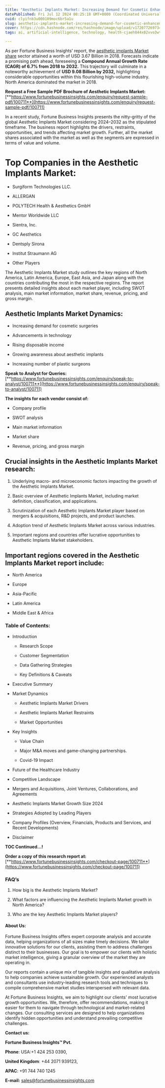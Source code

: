 ```yaml
---
title: "Aesthetic Implants Market: Increasing Demand for Cosmetic Enhancements"
datePublished: Fri Jul 12 2024 08:25:18 GMT+0000 (Coordinated Universal Time)
cuid: clyifnb3u000109moc6br5a1u
slug: aesthetic-implants-market-increasing-demand-for-cosmetic-enhancements
cover: https://cdn.hashnode.com/res/hashnode/image/upload/v1720772697346/80959f65-f833-472e-a58a-539304276ee4.png
tags: ai, artificial-intelligence, technology, health-cjaeh844x02vvo3wtj5r2s75q, healthcare

---
```


As per Fortune Business Insights’ report, the [aesthetic implants Market share](https://www.fortunebusinessinsights.com/industry-reports/aesthetic-implants-market-100711) sector attained a worth of USD 3.67 Billion in 2018. Forecasts indicate a promising path ahead, foreseeing a **Compound Annual Growth Rate (CAGR) of 6.7% from 2018 to 2032.** This trajectory will culminate in a noteworthy achievement of **USD 9.08 Billion by 2032,** highlighting considerable opportunities within this flourishing high-volume industry. North America dominated the market in 2018.

**Request a Free Sample PDF Brochure of Aesthetic Implants Market:** [**https://www.fortunebusinessinsights.com/enquiry/request-sample-pdf/100711**](https://www.fortunebusinessinsights.com/enquiry/request-sample-pdf/100711)

In a recent study, Fortune Business Insights presents the nitty-gritty of the global Aesthetic Implants Market considering 2024–2032 as the stipulated timeframe. The business report highlights the drivers, restraints, opportunities, and trends affecting market growth. Further, all the market shares associated with the market as well as the segments are expressed in terms of value and volume.

# **Top Companies in the Aesthetic Implants Market:**

* Surgiform Technologies LLC.
    
* ALLERGAN
    
* POLYTECH Health & Aesthetics GmbH
    
* Mentor Worldwide LLC
    
* Sientra, Inc.
    
* GC Aesthetics
    
* Dentsply Sirona
    
* Institut Straumann AG
    
* Other Players
    

The Aesthetic Implants Market study outlines the key regions of North America, Latin America, Europe, East Asia, and Japan along with the countries contributing the most in the respective regions. The report presents detailed insights about each market player, including SWOT analysis, main market information, market share, revenue, pricing, and gross margin.

## Aesthetic Implants Market **Dynamics**:

* Increasing demand for cosmetic surgeries
    
* Advancements in technology
    
* Rising disposable income
    
* Growing awareness about aesthetic implants
    
* Increasing number of plastic surgeons
    

**Speak to Analyst for Queries:** [**https://www.fortunebusinessinsights.com/enquiry/speak-to-analyst/100711**](https://www.fortunebusinessinsights.com/enquiry/speak-to-analyst/100711)

**The insights for each vendor consist of:**

* Company profile
    
* SWOT analysis
    
* Main market information
    
* Market share
    
* Revenue, pricing, and gross margin
    

## **Crucial insights in the Aesthetic Implants Market research:**

1. Underlying macro- and microeconomic factors impacting the growth of the Aesthetic Implants Market.
    
2. Basic overview of Aesthetic Implants Market, including market definition, classification, and applications.
    
3. Scrutinization of each Aesthetic Implants Market player based on mergers & acquisitions, R&D projects, and product launches.
    
4. Adoption trend of Aesthetic Implants Market across various industries.
    
5. Important regions and countries offer lucrative opportunities to Aesthetic Implants Market stakeholders.
    

## **Important regions covered in the Aesthetic Implants Market report include:**

* North America
    
* Europe
    
* Asia-Pacific
    
* Latin America
    
* Middle East & Africa
    

### **Table of Contents:**

* Introduction
    
    * Research Scope
        
    * Customer Segmentation
        
    * Data Gathering Strategies
        
    * Key Definitions & Caveats
        
* Executive Summary
    
* Market Dynamics
    
    * Aesthetic Implants Market Drivers
        
    * Aesthetic Implants Market Restraints
        
    * Market Opportunities
        
* Key Insights
    
    * Value Chain
        
    * Major M&A moves and game-changing partnerships.
        
    * Covid-19 Impact
        
* Future of the Healthcare Industry
    
* Competitive Landscape
    
* Mergers and Acquisitions, Joint Ventures, Collaborations, and Agreements
    
* Aesthetic Implants Market Growth Size 2024
    
* Strategies Adopted by Leading Players
    
* Company Profiles (Overview, Financials, Products and Services, and Recent Developments)
    
* Disclaimer
    

**TOC Continued…!**

**Order a copy of this research report at:** [**https://www.fortunebusinessinsights.com/checkout-page/100711**](https://www.fortunebusinessinsights.com/checkout-page/100711)

### **FAQ’s**

1. How big is the Aesthetic Implants Market?
    
2. What factors are influencing the Aesthetic Implants Market growth in North America?
    
3. Who are the key Aesthetic Implants Market players?
    

#### **About Us:**

Fortune Business Insights offers expert corporate analysis and accurate data, helping organizations of all sizes make timely decisions. We tailor innovative solutions for our clients, assisting them to address challenges distinct to their businesses. Our goal is to empower our clients with holistic market intelligence, giving a granular overview of the market they are operating in.

Our reports contain a unique mix of tangible insights and qualitative analysis to help companies achieve sustainable growth. Our experienced analysts and consultants use industry-leading research tools and techniques to compile comprehensive market studies interspersed with relevant data.

At Fortune Business Insights, we aim to highlight our clients' most lucrative growth opportunities. We, therefore, offer recommendations, making it easier for them to navigate through technological and market-related changes. Our consulting services are designed to help organizations identify hidden opportunities and understand prevailing competitive challenges.

**Contact us:**

**Fortune Business Insights™ Pvt.**

**Phone**: USA:+1 424 253 0390,

**United Kingdom**: +44 2071 939123,

**APAC**: +91 744 740 1245

**E-mail:** [sales@fortunebusinessinsights.com](mailto:sales@fortunebusinessinsights.com)